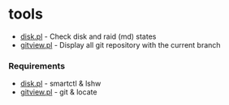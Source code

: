 # tools

* [disk.pl](disk.pl) - Check disk and raid (md) states
* [gitview.pl](gitview.pl) - Display all git repository with the current branch

### Requirements 

* [disk.pl](disk.pl) - smartctl & lshw
* [gitview.pl](gitview.pl) - git & locate
